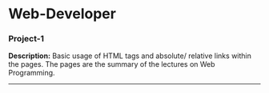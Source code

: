 # Web-Developer

### Project-1
**Description:** Basic usage of HTML tags and absolute/ relative links within the pages. The pages are the summary of the lectures on Web Programming.
___
